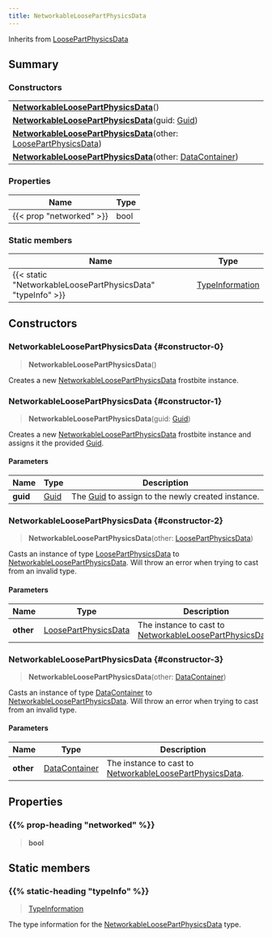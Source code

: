 ```yaml
---
title: NetworkableLoosePartPhysicsData
---
```


Inherits from 
[LoosePartPhysicsData](/vext/ref/fb/loosepartphysicsdata)

## Summary
### Constructors
| |
| ----------- |
| **[NetworkableLoosePartPhysicsData](#constructor-0)**() |
| **[NetworkableLoosePartPhysicsData](#constructor-1)**(guid: [Guid](/vext/ref/shared/class/guid)) |
| **[NetworkableLoosePartPhysicsData](#constructor-2)**(other: [LoosePartPhysicsData](/vext/ref/fb/loosepartphysicsdata)) |
| **[NetworkableLoosePartPhysicsData](#constructor-3)**(other: [DataContainer](/vext/ref/shared/class/datacontainer)) |

### Properties
| Name | Type |
| ---- | ---- |
| {{< prop "networked" >}} | bool |

### Static members
| Name | Type |
| ---- | ---- |
| {{< static "NetworkableLoosePartPhysicsData" "typeInfo" >}} | [TypeInformation](/vext/ref/shared/class/typeinformation) |

## Constructors
### NetworkableLoosePartPhysicsData {#constructor-0}
> **NetworkableLoosePartPhysicsData**()

Creates a new [NetworkableLoosePartPhysicsData](/vext/ref/fb/networkableloosepartphysicsdata) frostbite instance.

### NetworkableLoosePartPhysicsData {#constructor-1}
> **NetworkableLoosePartPhysicsData**(guid: [Guid](/vext/ref/shared/class/guid))

Creates a new [NetworkableLoosePartPhysicsData](/vext/ref/fb/networkableloosepartphysicsdata) frostbite instance and assigns it the provided [Guid](/vext/ref/shared/class/guid).

#### Parameters
| Name | Type | Description |
| ---- | ---- | ----------- |
| **guid** | [Guid](/vext/ref/shared/class/guid) | The [Guid](/vext/ref/shared/class/guid) to assign to the newly created instance. |

### NetworkableLoosePartPhysicsData {#constructor-2}
> **NetworkableLoosePartPhysicsData**(other: [LoosePartPhysicsData](/vext/ref/fb/loosepartphysicsdata))

Casts an instance of type [LoosePartPhysicsData](/vext/ref/fb/loosepartphysicsdata) to [NetworkableLoosePartPhysicsData](/vext/ref/fb/networkableloosepartphysicsdata). Will throw an error when trying to cast from an invalid type.

#### Parameters
| Name | Type | Description |
| ---- | ---- | ----------- |
| **other** | [LoosePartPhysicsData](/vext/ref/fb/loosepartphysicsdata) | The instance to cast to [NetworkableLoosePartPhysicsData](/vext/ref/fb/networkableloosepartphysicsdata). |

### NetworkableLoosePartPhysicsData {#constructor-3}
> **NetworkableLoosePartPhysicsData**(other: [DataContainer](/vext/ref/shared/class/datacontainer))

Casts an instance of type [DataContainer](/vext/ref/shared/class/datacontainer) to [NetworkableLoosePartPhysicsData](/vext/ref/fb/networkableloosepartphysicsdata). Will throw an error when trying to cast from an invalid type.

#### Parameters
| Name | Type | Description |
| ---- | ---- | ----------- |
| **other** | [DataContainer](/vext/ref/shared/class/datacontainer) | The instance to cast to [NetworkableLoosePartPhysicsData](/vext/ref/fb/networkableloosepartphysicsdata). |

## Properties
### {{% prop-heading "networked" %}}
> **bool**

## Static members
### {{% static-heading "typeInfo" %}}
> [TypeInformation](/vext/ref/shared/class/typeinformation)

The type information for the [NetworkableLoosePartPhysicsData](/vext/ref/fb/networkableloosepartphysicsdata) type.


